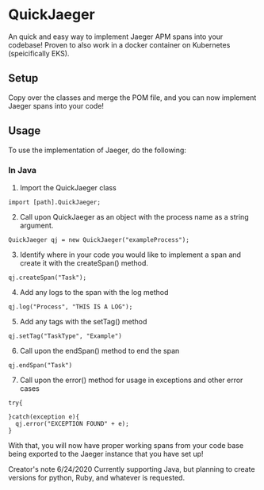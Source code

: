 # QuickJaeger

An quick and easy way to implement Jaeger APM spans into your codebase!
Proven to also work in a docker container on Kubernetes (speicifically EKS).

## Setup
Copy over the classes and merge the POM file, and you can now implement Jaeger spans into your code!


## Usage
To use the implementation of Jaeger, do the following:

### In Java
1. Import the QuickJaeger class
```
import [path].QuickJaeger;
```
2. Call upon QuickJaeger as an object with the process name as a string argument.
```
QuickJaeger qj = new QuickJaeger("exampleProcess");
```
3. Identify where in your code you would like to implement a span and create it with the createSpan() method.
```
qj.createSpan("Task");
```
4. Add any logs to the span with the log method
```
qj.log("Process", "THIS IS A LOG");
```
5. Add any tags with the setTag() method
```
qj.setTag("TaskType", "Example")
```
6. Call upon the endSpan() method to end the span
```
qj.endSpan("Task")
```
7. Call upon the error() method for usage in exceptions and other error cases
```
try{

}catch(exception e){
  qj.error("EXCEPTION FOUND" + e);
}
```

With that, you will now have proper working spans from your code base being exported to the Jaeger instance that you have set up!

Creator's note 6/24/2020
Currently supporting Java, but planning to create versions for python, Ruby, and whatever is requested.
